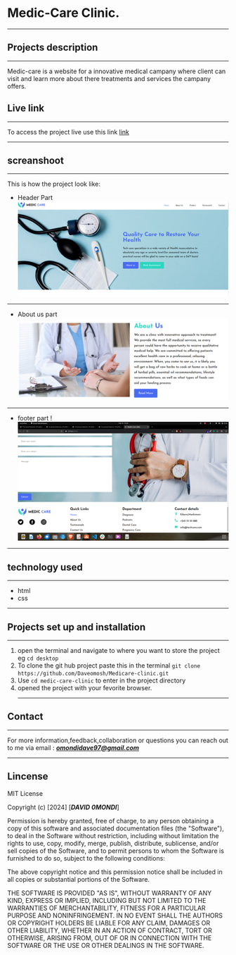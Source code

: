 # Medic-Care Clinic.
___

## Projects description
___
Medic-care is a website for  a innovative medical campany where client can visit and learn more about there treatments and  services the campany offers.
## Live link
___
To access the project live use this link
[link]( https://daveomosh.github.io/Medicare-clinic/)
___
## screanshoot
___
This is how the project look like:
* Header Part
![medic-care header section picture](images/header.png)
___
* About us part
![medic-care about us section picture](images/about.png)
___
* footer part
!![Alt text](images/care.png)

___
## technology used
___
* html
* css
___
## Projects set up and installation
___
1. open the terminal and navigate to where you want to store the project eg ``cd desktop``
2. To clone the git hub project paste this in the terminal ``git clone https://github.com/Daveomosh/Medicare-clinic.git``
3. Use `cd medic-care-clinic` to enter in the project directory
4. opened the project with your fevorite browser.
   ___
 ## Contact
 ___
For more information,feedback,collaboration or questions you can reach out to me via email : ***omondidave97@gmail.com***
___

## Lincense
MIT License

Copyright (c) [2024] [***DAVID 0MONDI***]

Permission is hereby granted, free of charge, to any person obtaining a copy
of this software and associated documentation files (the "Software"), to deal
in the Software without restriction, including without limitation the rights
to use, copy, modify, merge, publish, distribute, sublicense, and/or sell
copies of the Software, and to permit persons to whom the Software is
furnished to do so, subject to the following conditions:

The above copyright notice and this permission notice shall be included in all
copies or substantial portions of the Software.

THE SOFTWARE IS PROVIDED "AS IS", WITHOUT WARRANTY OF ANY KIND, EXPRESS OR
IMPLIED, INCLUDING BUT NOT LIMITED TO THE WARRANTIES OF MERCHANTABILITY,
FITNESS FOR A PARTICULAR PURPOSE AND NONINFRINGEMENT. IN NO EVENT SHALL THE
AUTHORS OR COPYRIGHT HOLDERS BE LIABLE FOR ANY CLAIM, DAMAGES OR OTHER
LIABILITY, WHETHER IN AN ACTION OF CONTRACT, TORT OR OTHERWISE, ARISING FROM,
OUT OF OR IN CONNECTION WITH THE SOFTWARE OR THE USE OR OTHER DEALINGS IN THE
SOFTWARE.
